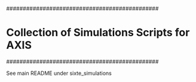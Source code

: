 ##############################################
# Collection of Simulations Scripts for AXIS
##############################################

See main README under sixte_simulations
